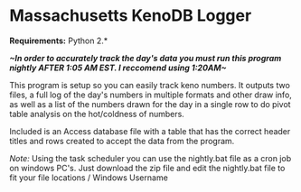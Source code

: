 #  Massachusetts KenoDB Logger

**Requirements:**
Python 2.*

**_~In order to accurately track the day's data you must run this program nightly AFTER 1:05 AM EST. I reccomend using 1:20AM~_**

This program is setup so you can easily track keno numbers. It outputs two files, a full log of the day's numbers in multiple formats and other draw info, as well as a list of the numbers drawn for the day in a single row to do pivot table analysis on the hot/coldness of numbers.

Included is an Access database file with a table that has the correct header titles and rows created to accept the data from the program.

*Note:* Using the task scheduler you can use the nightly.bat file as a cron job on windows PC's. Just download the zip file and edit the nightly.bat file to fit your file locations / Windows Username